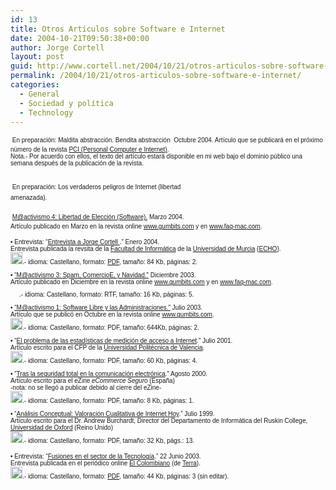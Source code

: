 ```yaml
---
id: 13
title: Otros Artí­culos sobre Software e Internet
date: 2004-10-21T09:50:38+00:00
author: Jorge Cortell
layout: post
guid: http://www.cortell.net/2004/10/21/otros-articulos-sobre-software-e-internet/
permalink: /2004/10/21/otros-articulos-sobre-software-e-internet/
categories:
  - General
  - Sociedad y polí­tica
  - Technology
---
```

<font size="1" face="Verdana, Arial, Helvetica, sans-serif">&#149; En preparaci&oacute;n: &#147;Maldita abstracci&oacute;n. Bendita abstracci&oacute;n &#148; Octubre 2004. Art&iacute;culo que se publicar&aacute; en el pr&oacute;ximo n&uacute;mero de la revista <a href="http://www.hobbypress.com/personalcomputer&internet/" target="_blank">PCI (Personal Computer e Internet)</a>.<br /> Nota.- Por acuerdo con ellos, el texto del art&iacute;culo estar&aacute; disponible en mi web bajo el dominio p&uacute;blico una semana despu&eacute;s de la publicaci&oacute;n de la revista.</font>
   
<font size="1" face="Verdana, Arial, Helvetica, sans-serif"><br /> &#149; En preparaci&oacute;n: &#147;Los verdaderos peligros de Internet (libertad<br /> amenazada).&#148;</font>

<font size="1" face="Verdana, Arial, Helvetica, sans-serif">&#149; <a href="http://homepage.mac.com/jorgecortell/docs/libertadsoft.rtf" target="_blank">&#147;M@activismo 4: Libertad de Elecci&oacute;n (Software).&#148;</a> Marzo 2004.<br /> Art&iacute;culo publicado en Marzo en la revista online <a href="http://www.gumbits.com" target="_blank">www.gumbits.com</a> y en <a href="//www.faq-mac.com/" target="_blank">www.faq-mac.com</a>.</p> 

<p>
  &#149; Entrevista: &#147;<a href="http://homepage.mac.com/jorgecortell/docs/EntrevistaEcho12.pdf">Entrevista a Jorge Cortell </a>.&#148; Enero 2004.<br /> Entrevista publicada la revsita de la <a href="http://homepage.mac.com/jorgecortell/http://dafi.dif.um.es" target="_blank">Facultad de Inform&aacute;tica</a> de la <a href="http://www.um.es" target="_blank">Universidad de Murcia</a> {<a href="http://homepage.mac.com/jorgecortell/http://dafi.dif.um.es/revista" target="_blank">ECHO</a>}.<br /> <a href="http://homepage.mac.com/jorgecortell/docs/EntrevistaEcho12.pdf" target="_blank"><img src="http://homepage.mac.com/jorgecortell/images/pdf.gif" width="19" height="19" border="0" /></a>.- idioma: Castellano, formato: <a href="http://homepage.mac.com/jorgecortell/docs/EntrevistaEcho12.pdf">PDF</a>, tama&ntilde;o: 84 Kb, p&aacute;ginas: 2.
</p>

<p>
  &#149; <a href="http://homepage.mac.com/jorgecortell/docs/Spam.rtf" target="_blank">&#147;M@activismo 3: Spam, ComercioE, y Navidad.&#148;</a> Diciembre 2003.<br /> Art&iacute;culo publicado en Diciembre en la revista online <a href="http://www.gumbits.com" target="_blank">www.gumbits.com</a> y en <a href="http://www.faq-mac.com/mt/archives/006631.php" target="_blank">www.faq-mac.com</a>.<br /> <a href="http://homepage.mac.com/jorgecortell/docs/Spam.rtf" target="_blank"><img src="http://homepage.mac.com/jorgecortell/images/rtf.gif" width="14" height="18" border="0" /></a>.- idioma: Castellano, formato: RTF, tama&ntilde;o: 16 Kb, p&aacute;ginas: 5.
</p>

<p>
  &#149; <a href="http://homepage.mac.com/jorgecortell/docs/mactivismo1.pdf" target="_blank">&#147;M@activismo 1: Software Libre y las Administraciones.&#148;</a> Julio 2003.<br /> Art&iacute;culo que se public&oacute; en Octubre en la revista online <a href="http://www.gumbits.com" target="_blank">www.gumbits.com</a>.<br /> <a href="http://homepage.mac.com/jorgecortell/docs/mactivismo1.pdf" target="_blank"><img src="http://homepage.mac.com/jorgecortell/images/pdf.gif" width="19" height="19" border="0" /></a>.- idioma: Castellano, formato: PDF, tama&ntilde;o: 644Kb, p&aacute;ginas: 2.
</p>

<p>
  &#149; &#147;<a href="http://homepage.mac.com/jorgecortell/docs/problemastatsnet.pdf" target="_blank">El problema de las estad&iacute;sticas de medici&oacute;n de acceso a Internet</a>.&#148; Julio 2001.<br /> Art&iacute;culo escrito para el CFP de la <a href="http://www.upv.es" target="_blank">Universidad Polit&eacute;cnica de Valencia</a>.<br /> <a href="http://homepage.mac.com/jorgecortell/docs/problemastatsnet.pdf" target="_blank"><img src="http://homepage.mac.com/jorgecortell/images/pdf.gif" width="19" height="19" border="0" /></a>.- idioma: Castellano, formato: PDF, tama&ntilde;o: 60 Kb, p&aacute;ginas: 4.
</p>

<p>
  &#149; &#147;<a href="http://homepage.mac.com/jorgecortell/docs/encrypt.pdf" target="_blank">Tras la seguridad total en la comunicaci&oacute;n electr&oacute;nica</a>.&#148; Agosto 2000.<br /> Art&iacute;culo escrito para el eZine <i>eCommerce Seguro</i> (Espa&ntilde;a)<br /> -nota: no se lleg&oacute; a publicar debido al cierre del eZine-<br /> <a href="http://homepage.mac.com/jorgecortell/docs/encrypt.pdf" target="_blank"><img src="http://homepage.mac.com/jorgecortell/images/pdf.gif" width="19" height="19" border="0" /></a>.- idioma: Castellano, formato: PDF, tama&ntilde;o: 8 Kb, p&aacute;ginas: 1.
</p>

<p>
  &#149; &#147;<a href="http://homepage.mac.com/jorgecortell/docs/analired.pdf" target="_blank">An&aacute;lisis Conceptual: Valoraci&oacute;n Cualitativa de Internet Hoy</a>.&#148; Julio 1999.<br /> Art&iacute;culo escrito para el Dr. Andrew Burchardt, Director del Departamento de Inform&aacute;tica del Ruskin College, <a href="http://www.ox.ac.uk" target="_blank">Universidad de Oxford</a> (Reino Unido)<br /> <a href="http://homepage.mac.com/jorgecortell/docs/analired.pdf" target="_blank"><img src="http://homepage.mac.com/jorgecortell/images/pdf.gif" width="19" height="19" border="0" /></a>.- idioma: Castellano, formato: PDF, tama&ntilde;o: 32 Kb, p&aacute;gs.: 13.
</p>

<p>
  &#149; Entrevista: &#147;<a href="http://homepage.mac.com/jorgecortell/docs/elcolombiano22jun03.pdf" target="_blank">Fusiones en el sector de la Tecnolog&iacute;a</a>.&#148; 22 Junio 2003.<br /> Entrevista publicada en el peri&oacute;dico online <a href="http://www.elcolombiano.terra.com.co">El Colombiano</a> (de <a href="http://www.terra.es" target="_blank">Terra</a>).<br /> <a href="http://homepage.mac.com/jorgecortell/docs/elcolombiano22jun03.pdf" target="_blank"><img src="http://homepage.mac.com/jorgecortell/images/pdf.gif" width="19" height="19" border="0" /></a>.- idioma: Castellano, formato: <a href="http://homepage.mac.com/jorgecortell/docs/elcolombiano1.pdf">PDF</a>, tama&ntilde;o: 44 Kb, p&aacute;ginas: 3 (sin editar). </font>
</p>